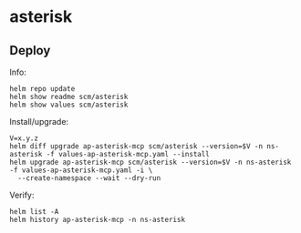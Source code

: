 asterisk
========

Deploy
------
Info:

    helm repo update
    helm show readme scm/asterisk
    helm show values scm/asterisk

Install/upgrade:

    V=x.y.z
    helm diff upgrade ap-asterisk-mcp scm/asterisk --version=$V -n ns-asterisk -f values-ap-asterisk-mcp.yaml --install
    helm upgrade ap-asterisk-mcp scm/asterisk --version=$V -n ns-asterisk -f values-ap-asterisk-mcp.yaml -i \
      --create-namespace --wait --dry-run

Verify:

    helm list -A
    helm history ap-asterisk-mcp -n ns-asterisk
